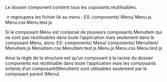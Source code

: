 Le dossier component contient tous les coposants réutilisables.

-> regroupera les fichier lié au menu :
EX: components/
        Menu/
            Menu.js
            Menu.css
            Menu.test.js



Si le composant Menu est composé de plusieurs composants MenuItem qui ne sont pas réutilisables dans toute l’application mais seulement dans le composant Menu, alors:
EX: components/
        Menu/
            components/
                MenuItem/
                    MenuItem.js
                    MenuItem.css
                    MenuItem.test.js
        Menu.js
        Menu.css
        Menu.test.js

Ainsi la règle de la structure est qu’un composant à la racine du dossier components est réutilisable dans toute l’application mais les composants enfants d’un composant(MenuItem) sont utilisables seulement par le composant parent (Menu).